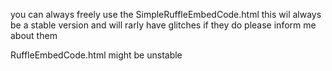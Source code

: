 you can always freely use the SimpleRuffleEmbedCode.html this wil always be a stable version and will rarly have glitches if they do please inform me about them


RuffleEmbedCode.html might be unstable
